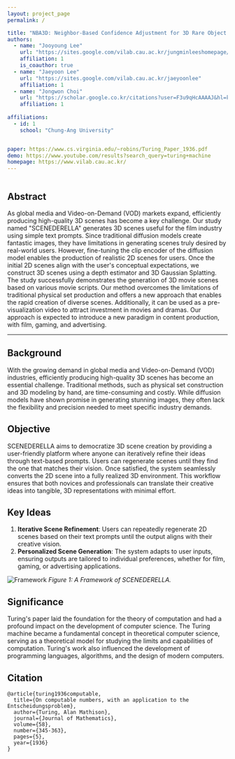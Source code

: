```yaml
---
layout: project_page
permalink: /

title: "NBA3D: Neighbor-Based Confidence Adjustment for 3D Rare Object Detection Using LiDAR"
authors:
  - name: "Jooyoung Lee"
    url: "https://sites.google.com/vilab.cau.ac.kr/jungminleeshomepage/%ED%99%88"
    affiliation: 1
    is_coauthor: true
  - name: "Jaeyoon Lee"
    url: "https://sites.google.com/vilab.cau.ac.kr/jaeyoonlee"
    affiliation: 1
  - name: "Jongwon Choi"
    url: "https://scholar.google.co.kr/citations?user=F3u9qHcAAAAJ&hl=ko"
    affiliation: 1
  
affiliations:
  - id: 1
    school: "Chung-Ang University"


paper: https://www.cs.virginia.edu/~robins/Turing_Paper_1936.pdf
demo: https://www.youtube.com/results?search_query=turing+machine
homepage: https://www.vilab.cau.ac.kr/
---
```


<!-- Using HTML to center the abstract -->
<div class="columns is-centered has-text-centered">
    <div class="column is-four-fifths">
        <h2>Abstract</h2>
        <div class="content has-text-justified">
As global media and Video-on-Demand (VOD) markets expand, efficiently producing high-quality 3D scenes has become a key challenge. 
Our study named "SCENEDERELLA" generates 3D scenes useful for the film industry using simple text prompts. 
Since traditional diffusion models create fantastic images, they have limitations in generating scenes truly desired by real-world users. 
However, fine-tuning the clip encoder of the diffusion model enables the production of realistic 2D scenes for users. 
Once the initial 2D scenes align with the user's conceptual expectations, we construct 3D scenes using a depth estimator and 3D Gaussian Splatting. 
The study successfully demonstrates the generation of 3D movie scenes based on various movie scripts. 
Our method overcomes the limitations of traditional physical set production and offers a new approach that enables the rapid creation of diverse scenes. 
Additionally, it can be used as a pre-visualization video to attract investment in movies and dramas. 
Our approach is expected to introduce a new paradigm in content production, with film, gaming, and advertising.
        </div>
    </div>
</div>

---



## Background
With the growing demand in global media and Video-on-Demand (VOD) industries, efficiently producing high-quality 3D scenes has become an essential challenge. Traditional methods, such as physical set construction and 3D modeling by hand, are time-consuming and costly. While diffusion models have shown promise in generating stunning images, they often lack the flexibility and precision needed to meet specific industry demands.

## Objective
SCENEDERELLA aims to democratize 3D scene creation by providing a user-friendly platform where anyone can iteratively refine their ideas through text-based prompts. Users can regenerate scenes until they find the one that matches their vision. Once satisfied, the system seamlessly converts the 2D scene into a fully realized 3D environment. This workflow ensures that both novices and professionals can translate their creative ideas into tangible, 3D representations with minimal effort.


## Key Ideas
1. **Iterative Scene Refinement**: Users can repeatedly regenerate 2D scenes based on their text prompts until the output aligns with their creative vision.
2. **Personalized Scene Generation**: The system adapts to user inputs, ensuring outputs are tailored to individual preferences, whether for film, gaming, or advertising applications.

![Framework](/static/images/framework.png)
*Figure 1: A Framework of SCENEDERELLA.*


## Significance
Turing's paper laid the foundation for the theory of computation and had a profound impact on the development of computer science. The Turing machine became a fundamental concept in theoretical computer science, serving as a theoretical model for studying the limits and capabilities of computation. Turing's work also influenced the development of programming languages, algorithms, and the design of modern computers.

## Citation
```
@article{turing1936computable,
  title={On computable numbers, with an application to the Entscheidungsproblem},
  author={Turing, Alan Mathison},
  journal={Journal of Mathematics},
  volume={58},
  number={345-363},
  pages={5},
  year={1936}
}
```
